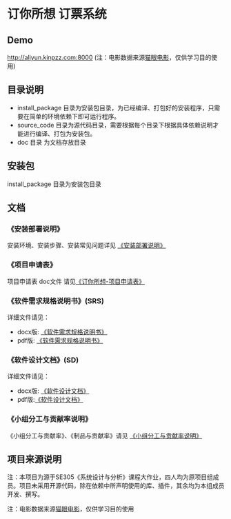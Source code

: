 # 订你所想 订票系统

## Demo

http://aliyun.kinpzz.com:8000 (注：电影数据来源[猫眼电影](https://maoyan.com/)，仅供学习目的使用)

## 目录说明

- install_package 目录为安装包目录，为已经编译、打包好的安装程序，只需要在简单的环境依赖下即可运行程序。
- source_code 目录为源代码目录，需要根据每个目录下根据具体依赖说明才能进行编译、打包为安装包。
- doc 目录 为文档存放目录

## 安装包

install_package 目录为安装包目录

## 文档

### 《安装部署说明》

安装环境、安装步骤、安装常见问题详见 [《安装部署说明》](/installation_package/README.md)

### 《项目申请表》

项目申请表 doc文件 请见[《订你所想-项目申请表》](/订你所想-项目申请表.doc)

### 《软件需求规格说明书》(SRS)

详细文件请见：

* docx版: [《软件需求规格说明书》](/doc/软件需求规格说明书.docx)
* pdf版: [《软件需求规格说明书》](/doc/软件需求规格说明书.pdf)

### 《软件设计文档》(SD)

详细文件请见：

* docx版: [《软件设计文档》](/doc/软件开发设计文档.docx)
* pdf版:[《软件设计文档》](/doc/软件开发设计文档.pdf)

### 《小组分工与贡献率说明》

《小组分工与贡献率》、《制品与贡献率》请见 [《小组分工与贡献率说明》](/doc/teamwork.md)



## 项目来源说明

注：本项目为源于SE305《系统设计与分析》课程大作业，四人均为原项目组成员。项目未采用开源代码，除在依赖中所声明使用的库、插件，其余均为本组成员开发、撰写。

注：电影数据来源[猫眼电影](https://maoyan.com/)，仅供学习目的使用